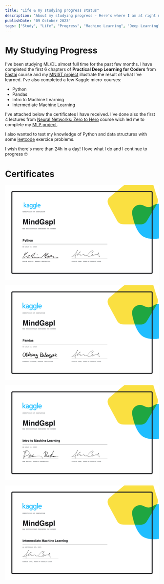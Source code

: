 ```yaml
---
title: "Life & my studying progress status"
description: "About my studying progress - Here's where I am at right now!"
publishDate: "09 October 2023"
tags: ["Study", "Life", "Progress", "Machine Learning", "Deep Learning"]
---
```


# My Studying Progress

I've been studying ML/DL almost full time for the past few months. I have completed the first 6 chapters of **Practical Deep Learning for Coders** from [Fastai](https://course.fast.ai/) course and my [MNIST project](https://mdev.ninja/posts/mnist-basis/) illustrate the result of what I've learned.
I've also completed a few Kaggle micro-courses:

- Python
- Pandas
- Intro to Machine Learning
- Intermediate Machine Learning

I've attached below the certificates I have received.
I've done also the first 4 lectures from [Neural Networks: Zero to Hero](https://www.youtube.com/playlist?list=PLAqhIrjkxbuWI23v9cThsA9GvCAUhRvKZ) course wich led me to complete my [MLP project](https://mdev.ninja/posts/mlp-exercise/).

I also wanted to test my knowledge of Python and data structures with some [leetcode](https://leetcode.com/mindgspl/) exercice problems.

I wish there's more than 24h in a day! I love what I do and I continue to progress 🤓

# Certificates

![Kaggle course Python](./kaggle-MindGspl-Python.png)

![Kaggle course Pandas](./kaggle-MindGspl-Pandas.png)

![Kaggle course Intro to Machine Learning](./kaggle-MindGspl-Intro-to-Machine-Learning-n.png)

![Kaggle course Intermediate Machine Learning](./kaggle-MindGspl-Intermediate-Machine-Learning.png)
